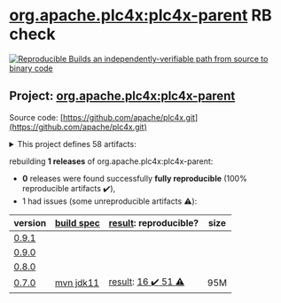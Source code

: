 [org.apache.plc4x:plc4x-parent](https://search.maven.org/artifact/org.apache.plc4x/plc4x-parent/) RB check
=======

[![Reproducible Builds](https://reproducible-builds.org/images/logos/rb.svg) an independently-verifiable path from source to binary code](https://reproducible-builds.org/)

## Project: [org.apache.plc4x:plc4x-parent](https://search.maven.org/artifact/org.apache.plc4x/plc4x-parent/)

Source code: [https://github.com/apache/plc4x.git](https://github.com/apache/plc4x.git)

<details><summary>This project defines 58 artifacts:</summary>

* [org.apache.plc4x:plc4j](https://search.maven.org/artifact/org.apache.plc4x/plc4j/)
* [org.apache.plc4x:plc4j-apache-calcite](https://search.maven.org/artifact/org.apache.plc4x/plc4j-apache-calcite/)
* [org.apache.plc4x:plc4j-apache-camel](https://search.maven.org/artifact/org.apache.plc4x/plc4j-apache-camel/)
* [org.apache.plc4x:plc4j-apache-edgent](https://search.maven.org/artifact/org.apache.plc4x/plc4j-apache-edgent/)
* [org.apache.plc4x:plc4j-apache-kafka](https://search.maven.org/artifact/org.apache.plc4x/plc4j-apache-kafka/)
* [org.apache.plc4x:plc4j-apache-nifi](https://search.maven.org/artifact/org.apache.plc4x/plc4j-apache-nifi/)
* [org.apache.plc4x:plc4j-api](https://search.maven.org/artifact/org.apache.plc4x/plc4j-api/)
* [org.apache.plc4x:plc4j-capture-replay](https://search.maven.org/artifact/org.apache.plc4x/plc4j-capture-replay/)
* [org.apache.plc4x:plc4j-connection-pool](https://search.maven.org/artifact/org.apache.plc4x/plc4j-connection-pool/)
* [org.apache.plc4x:plc4j-driver-ab-eth](https://search.maven.org/artifact/org.apache.plc4x/plc4j-driver-ab-eth/)
* [org.apache.plc4x:plc4j-driver-eip](https://search.maven.org/artifact/org.apache.plc4x/plc4j-driver-eip/)
* [org.apache.plc4x:plc4j-driver-firmata](https://search.maven.org/artifact/org.apache.plc4x/plc4j-driver-firmata/)
* [org.apache.plc4x:plc4j-driver-knxnetip](https://search.maven.org/artifact/org.apache.plc4x/plc4j-driver-knxnetip/)
* [org.apache.plc4x:plc4j-driver-mock](https://search.maven.org/artifact/org.apache.plc4x/plc4j-driver-mock/)
* [org.apache.plc4x:plc4j-driver-modbus](https://search.maven.org/artifact/org.apache.plc4x/plc4j-driver-modbus/)
* [org.apache.plc4x:plc4j-driver-opcua](https://search.maven.org/artifact/org.apache.plc4x/plc4j-driver-opcua/)
* [org.apache.plc4x:plc4j-driver-s7](https://search.maven.org/artifact/org.apache.plc4x/plc4j-driver-s7/)
* [org.apache.plc4x:plc4j-driver-simulated](https://search.maven.org/artifact/org.apache.plc4x/plc4j-driver-simulated/)
* [org.apache.plc4x:plc4j-drivers](https://search.maven.org/artifact/org.apache.plc4x/plc4j-drivers/)
* [org.apache.plc4x:plc4j-integrations](https://search.maven.org/artifact/org.apache.plc4x/plc4j-integrations/)
* [org.apache.plc4x:plc4j-nifi-plc4x-nar](https://search.maven.org/artifact/org.apache.plc4x/plc4j-nifi-plc4x-nar/)
* [org.apache.plc4x:plc4j-nifi-plc4x-processors](https://search.maven.org/artifact/org.apache.plc4x/plc4j-nifi-plc4x-processors/)
* [org.apache.plc4x:plc4j-opm](https://search.maven.org/artifact/org.apache.plc4x/plc4j-opm/)
* [org.apache.plc4x:plc4j-osgi](https://search.maven.org/artifact/org.apache.plc4x/plc4j-osgi/)
* [org.apache.plc4x:plc4j-scraper](https://search.maven.org/artifact/org.apache.plc4x/plc4j-scraper/)
* [org.apache.plc4x:plc4j-spi](https://search.maven.org/artifact/org.apache.plc4x/plc4j-spi/)
* [org.apache.plc4x:plc4j-tools](https://search.maven.org/artifact/org.apache.plc4x/plc4j-tools/)
* [org.apache.plc4x:plc4j-transport-pcap-replay](https://search.maven.org/artifact/org.apache.plc4x/plc4j-transport-pcap-replay/)
* [org.apache.plc4x:plc4j-transport-pcap-shared](https://search.maven.org/artifact/org.apache.plc4x/plc4j-transport-pcap-shared/)
* [org.apache.plc4x:plc4j-transport-raw-socket](https://search.maven.org/artifact/org.apache.plc4x/plc4j-transport-raw-socket/)
* [org.apache.plc4x:plc4j-transport-serial](https://search.maven.org/artifact/org.apache.plc4x/plc4j-transport-serial/)
* [org.apache.plc4x:plc4j-transport-tcp](https://search.maven.org/artifact/org.apache.plc4x/plc4j-transport-tcp/)
* [org.apache.plc4x:plc4j-transport-test](https://search.maven.org/artifact/org.apache.plc4x/plc4j-transport-test/)
* [org.apache.plc4x:plc4j-transport-udp](https://search.maven.org/artifact/org.apache.plc4x/plc4j-transport-udp/)
* [org.apache.plc4x:plc4j-transports](https://search.maven.org/artifact/org.apache.plc4x/plc4j-transports/)
* [org.apache.plc4x:plc4j-utils](https://search.maven.org/artifact/org.apache.plc4x/plc4j-utils/)
* [org.apache.plc4x:plc4j-utils-pcap-replay](https://search.maven.org/artifact/org.apache.plc4x/plc4j-utils-pcap-replay/)
* [org.apache.plc4x:plc4j-utils-pcap-shared](https://search.maven.org/artifact/org.apache.plc4x/plc4j-utils-pcap-shared/)
* [org.apache.plc4x:plc4j-utils-raw-sockets](https://search.maven.org/artifact/org.apache.plc4x/plc4j-utils-raw-sockets/)
* [org.apache.plc4x:plc4j-utils-test-utils](https://search.maven.org/artifact/org.apache.plc4x/plc4j-utils-test-utils/)
* [org.apache.plc4x:plc4x-build-utils](https://search.maven.org/artifact/org.apache.plc4x/plc4x-build-utils/)
* [org.apache.plc4x:plc4x-build-utils-language-base-freemarker](https://search.maven.org/artifact/org.apache.plc4x/plc4x-build-utils-language-base-freemarker/)
* [org.apache.plc4x:plc4x-build-utils-language-c](https://search.maven.org/artifact/org.apache.plc4x/plc4x-build-utils-language-c/)
* [org.apache.plc4x:plc4x-build-utils-language-java](https://search.maven.org/artifact/org.apache.plc4x/plc4x-build-utils-language-java/)
* [org.apache.plc4x:plc4x-build-utils-protocol-base-mspec](https://search.maven.org/artifact/org.apache.plc4x/plc4x-build-utils-protocol-base-mspec/)
* [org.apache.plc4x:plc4x-build-utils-protocol-test](https://search.maven.org/artifact/org.apache.plc4x/plc4x-build-utils-protocol-test/)
* [org.apache.plc4x:plc4x-parent](https://search.maven.org/artifact/org.apache.plc4x/plc4x-parent/)
* [org.apache.plc4x:plc4x-protocols](https://search.maven.org/artifact/org.apache.plc4x/plc4x-protocols/)
* [org.apache.plc4x:plc4x-protocols-ab-eth](https://search.maven.org/artifact/org.apache.plc4x/plc4x-protocols-ab-eth/)
* [org.apache.plc4x:plc4x-protocols-amsads](https://search.maven.org/artifact/org.apache.plc4x/plc4x-protocols-amsads/)
* [org.apache.plc4x:plc4x-protocols-bacnetip](https://search.maven.org/artifact/org.apache.plc4x/plc4x-protocols-bacnetip/)
* [org.apache.plc4x:plc4x-protocols-df1](https://search.maven.org/artifact/org.apache.plc4x/plc4x-protocols-df1/)
* [org.apache.plc4x:plc4x-protocols-eip](https://search.maven.org/artifact/org.apache.plc4x/plc4x-protocols-eip/)
* [org.apache.plc4x:plc4x-protocols-firmata](https://search.maven.org/artifact/org.apache.plc4x/plc4x-protocols-firmata/)
* [org.apache.plc4x:plc4x-protocols-knxnetip](https://search.maven.org/artifact/org.apache.plc4x/plc4x-protocols-knxnetip/)
* [org.apache.plc4x:plc4x-protocols-modbus](https://search.maven.org/artifact/org.apache.plc4x/plc4x-protocols-modbus/)
* [org.apache.plc4x:plc4x-protocols-s7](https://search.maven.org/artifact/org.apache.plc4x/plc4x-protocols-s7/)
* [org.apache.plc4x:plc4x-tools](https://search.maven.org/artifact/org.apache.plc4x/plc4x-tools/)
</details>

rebuilding **1 releases** of org.apache.plc4x:plc4x-parent:
- **0** releases were found successfully **fully reproducible** (100% reproducible artifacts :heavy_check_mark:),
- 1 had issues (some unreproducible artifacts :warning:):

| version | [build spec](/BUILDSPEC.md) | [result](https://reproducible-builds.org/docs/jvm/): reproducible? | size |
| -- | --------- | ------ | -- |
| [0.9.1](https://search.maven.org/artifact/org.apache.plc4x/plc4x-parent/0.9.1/pom) | | | |
| [0.9.0](https://search.maven.org/artifact/org.apache.plc4x/plc4x-parent/0.9.0/pom) | | | |
| [0.8.0](https://search.maven.org/artifact/org.apache.plc4x/plc4x-parent/0.8.0/pom) | | | |
| [0.7.0](https://search.maven.org/artifact/org.apache.plc4x/plc4x-parent/0.7.0/pom) | [mvn jdk11](plc4x-0.7.0.buildspec) | [result](plc4x-tools-0.7.0.buildinfo): [16 :heavy_check_mark:  51 :warning:](plc4x-tools-0.7.0.buildcompare) | 95M |
